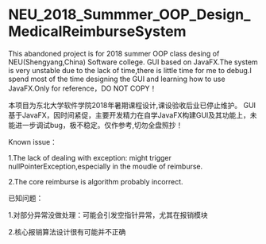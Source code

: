 # NEU_2018_Summmer_OOP_Design_MedicalReimburseSystem
This abandoned project is for 2018 summer OOP class desing of NEU(Shengyang,China) Software college.
GUI based on JavaFX.The system is very unstable due to the lack of time,there is little time for me to debug.I spend most of the time designing the GUI and learning how to use JavaFX.Only for reference，DO NOT COPY！

本项目为东北大学软件学院2018年暑期课程设计,课设验收后业已停止维护。
GUI基于JavaFX，因时间紧促，主要开发精力在自学JavaFX构建GUI及其功能上，未能进一步调试bug，极不稳定。仅作参考,切勿全盘照抄！

Known issue：

  1.The lack of dealing with exception: might trigger nullPointerException,especially in the moudle of reimburse.
  
  2.The core reimburse is algorithm probably incorrect.

已知问题：

  1.对部分异常没做处理：可能会引发空指针异常，尤其在报销模块
  
  2.核心报销算法设计很有可能并不正确
